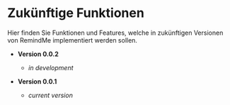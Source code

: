 # Zukünftige Funktionen

Hier finden Sie Funktionen und Features, welche in zukünftigen
Versionen von RemindMe implementiert werden sollen.

- **Version 0.0.2**
    - *in development*
    
- **Version 0.0.1**
    - *current version*